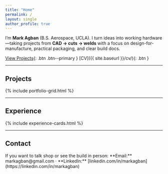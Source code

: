 ```yaml
---
title: "Home"
permalink: /
layout: single
author_profile: true
---
```


I’m **Mark Agban** (B.S. Aerospace, UCLA). I turn ideas into working hardware—taking projects from **CAD → cuts → welds** with a focus on design-for-manufacture, practical packaging, and clear build docs.

[View Projects](#projects){: .btn .btn--primary }  [CV]({{ site.baseurl }}/cv/){: .btn }

---

## Projects
<div id="projects" data-reveal>
{% include portfolio-grid.html %}
</div>

---

## Experience
<div data-reveal>
{% include experience-cards.html %}
</div>

---

## Contact
<div data-reveal>
If you want to talk shop or see the build in person:  
**Email:** markagban@gmail.com · **LinkedIn:** [linkedin.com/in/markagban](https://linkedin.com/in/markagban)
</div>
